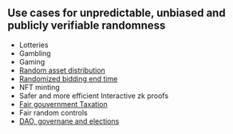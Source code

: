 ## Use cases for unpredictable, unbiased and publicly verifiable randomness

- Lotteries
- Gambling
- Gaming
- [Random asset distribution](https://scripta.network/@noislabs/d9bdb593-f843-4a39-9bf7-ce018dbc961d)
- [Randomized bidding end time](https://www.youtube.com/watch?time_continue=5453&v=9RhjJpiWY7M&embeds_referring_euri=https%3A%2F%2Fblog.cosmwasmdev.com%2F&feature=emb_title) 
- NFT minting
- Safer and more efficient Interactive zk proofs
- [Fair gouvernment Taxation](https://scripta.network/@noislabs/a6830759-722f-4524-ae19-ec483cdf0140)
- Fair random controls
- [DAO, governane and elections](https://scripta.network/@noislabs/2db067bc-f9af-43eb-9818-5497760fd179)
